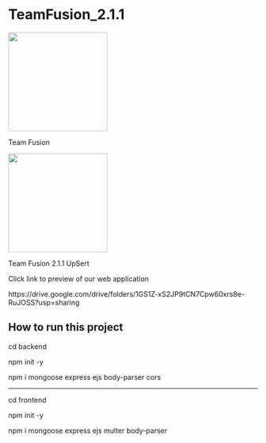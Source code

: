 # TeamFusion_2.1.1
<img style="height:200px;width:200px;" src="https://github.com/tanmaytare/TeamFusion_2.1.1/assets/136163415/d0b1fa41-7e99-4413-b03b-7d247c1038eb" alt="">
<p>Team Fusion</p>
<img style="height:200px;width:200px;" src="https://github.com/tanmaytare/TeamFusion_2.1.1/assets/136163415/678db364-c860-4673-9c3d-e0fbf5a048c2" alt="">
<p>Team Fusion 2.1.1 UpSert</p>
<p>Click link to preview of our web application</p>
https://drive.google.com/drive/folders/1GS1Z-xS2JP9tCN7Cpw60xrs8e-RuJOSS?usp=sharing
<h2>How to run this project</h2>
<p>cd backend</p>
<p>npm init -y</p>
<p>npm i mongoose express ejs body-parser cors</p>
<hr>
<p>cd frontend</p>
<p>npm init -y</p>
<p>npm i mongoose express ejs multer body-parser</p>
